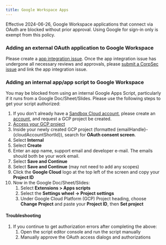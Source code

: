 ```yaml
---
title: Google Workspace Apps
---
```


Effective 2024-06-26, Google Workspace applications that connect via OAuth are blocked without prior approval. Using Google for sign-in only is exempt from this policy.

### Adding an external OAuth application to Google Workspace

Please create a [app integration issue](https://example_company.com/example_company-com/Finance-Division/procurement-team/procurement/-/issues/new?issuable_template=app_integrations). Once the app integration issue has undergone all necessary reviews and approvals, please [submit a CorpSec issue](https://example_company.com/example_company-com/gl-security/corp/issue-tracker/-/issues/new) and link the app integration issue.

### Adding an internal app/app script to Google Workspace

You may be blocked from using an internal Google Apps Script, particularly if it runs from a Google Doc/Sheet/Slides. Please use the following steps to get your script authorized:

1. If you don't already have a [Sandbox Cloud account](/handbook/company/infrastructure-standards/realms/sandbox/), please create an [account](/handbook/company/infrastructure-standards/realms/sandbox/#individual-aws-account-or-gcp-project), and request a GCP project be created.
1. [Access your GCP project](/handbook/company/infrastructure-standards/realms/sandbox/#accessing-your-gcp-project)
1. Inside your newly created GCP project (formatted {emailHandle}-{cloudAccountShortId}), search for **OAuth consent screen**.
1. Select **Internal**
1. Select **Create**
1. Enter an app name, support email and developer e-mail. The emails should both be your work email.
1. Select **Save and Continue**
1. Select **Save and Continue** (may not need to add any scopes)
1. Click the **Google Cloud** logo at the top left of the screen and copy your **Project ID**
1. Now in the Google Doc/Sheet/Slides:
   1. Select **Extensions > Apps scripts**
   1. Select the **Settings wheel -> Project settings**
   1. Under Google Cloud Platform (GCP) Project heading, choose **Change Project** and paste your **Project ID**, then **Set project**

#### Troubleshooting

1. If you continue to get authorization errors after completing the above:
   1. Open the script editor console and run the script manually
   1. Manually approve the OAuth access dialogs and authorizations
